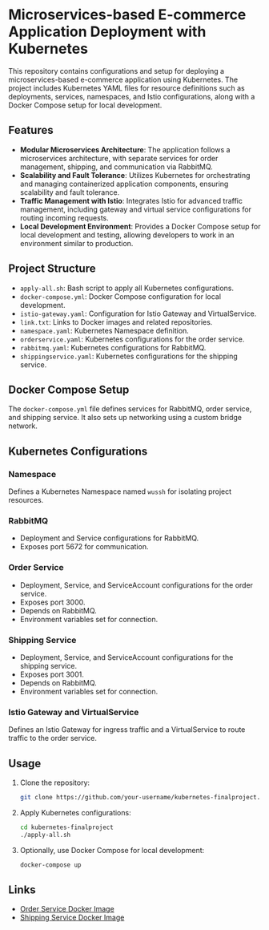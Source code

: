 # Microservices-based E-commerce Application Deployment with Kubernetes

This repository contains configurations and setup for deploying a microservices-based e-commerce application using Kubernetes. The project includes Kubernetes YAML files for resource definitions such as deployments, services, namespaces, and Istio configurations, along with a Docker Compose setup for local development.

## Features

- **Modular Microservices Architecture**: The application follows a microservices architecture, with separate services for order management, shipping, and communication via RabbitMQ.
- **Scalability and Fault Tolerance**: Utilizes Kubernetes for orchestrating and managing containerized application components, ensuring scalability and fault tolerance.
- **Traffic Management with Istio**: Integrates Istio for advanced traffic management, including gateway and virtual service configurations for routing incoming requests.
- **Local Development Environment**: Provides a Docker Compose setup for local development and testing, allowing developers to work in an environment similar to production.

## Project Structure

- `apply-all.sh`: Bash script to apply all Kubernetes configurations.
- `docker-compose.yml`: Docker Compose configuration for local development.
- `istio-gateway.yaml`: Configuration for Istio Gateway and VirtualService.
- `link.txt`: Links to Docker images and related repositories.
- `namespace.yaml`: Kubernetes Namespace definition.
- `orderservice.yaml`: Kubernetes configurations for the order service.
- `rabbitmq.yaml`: Kubernetes configurations for RabbitMQ.
- `shippingservice.yaml`: Kubernetes configurations for the shipping service.

## Docker Compose Setup

The `docker-compose.yml` file defines services for RabbitMQ, order service, and shipping service. It also sets up networking using a custom bridge network.

## Kubernetes Configurations

### Namespace

Defines a Kubernetes Namespace named `wussh` for isolating project resources.

### RabbitMQ

- Deployment and Service configurations for RabbitMQ.
- Exposes port 5672 for communication.

### Order Service

- Deployment, Service, and ServiceAccount configurations for the order service.
- Exposes port 3000.
- Depends on RabbitMQ.
- Environment variables set for connection.

### Shipping Service

- Deployment, Service, and ServiceAccount configurations for the shipping service.
- Exposes port 3001.
- Depends on RabbitMQ.
- Environment variables set for connection.

### Istio Gateway and VirtualService

Defines an Istio Gateway for ingress traffic and a VirtualService to route traffic to the order service.

## Usage

1. Clone the repository:
    ```bash
    git clone https://github.com/your-username/kubernetes-finalproject.git
    ```
2. Apply Kubernetes configurations:
    ```bash
    cd kubernetes-finalproject
    ./apply-all.sh
    ```
3. Optionally, use Docker Compose for local development:
    ```bash
    docker-compose up
    ```

## Links

- [Order Service Docker Image](https://github.com/wussh/a433-microservices/pkgs/container/a433-microservices/141232964?tag=order-service)
- [Shipping Service Docker Image](https://github.com/wussh/a433-microservices/pkgs/container/a433-microservices/141240238?tag=shipping-service)
